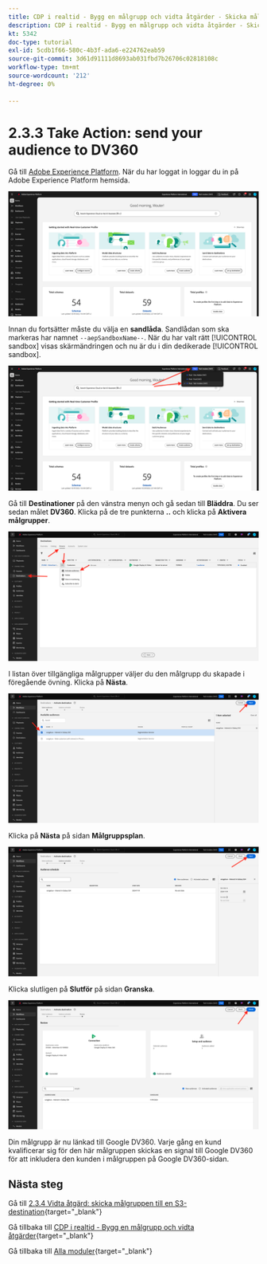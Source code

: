 ```yaml
---
title: CDP i realtid - Bygg en målgrupp och vidta åtgärder - Skicka målgruppen till DV360
description: CDP i realtid - Bygg en målgrupp och vidta åtgärder - Skicka målgruppen till DV360
kt: 5342
doc-type: tutorial
exl-id: 5cdb1f66-580c-4b3f-ada6-e224762eab59
source-git-commit: 3d61d91111d8693ab031fbd7b26706c02818108c
workflow-type: tm+mt
source-wordcount: '212'
ht-degree: 0%

---
```


# 2.3.3 Take Action: send your audience to DV360

Gå till [Adobe Experience Platform](https://experience.adobe.com/platform). När du har loggat in loggar du in på Adobe Experience Platform hemsida.

![Datainmatning](./../../../../modules/delivery-activation/datacollection/dc1.2/images/home.png)

Innan du fortsätter måste du välja en **sandlåda**. Sandlådan som ska markeras har namnet ``--aepSandboxName--``. När du har valt rätt [!UICONTROL sandbox] visas skärmändringen och nu är du i din dedikerade [!UICONTROL sandbox].

![Datainmatning](./../../../../modules/delivery-activation/datacollection/dc1.2/images/sb1.png)

Gå till **Destinationer** på den vänstra menyn och gå sedan till **Bläddra**. Du ser sedan målet **DV360**. Klicka på de tre punkterna **..** och klicka på **Aktivera målgrupper**.

![RTCDP](./images/rtcdpmenudest.png)

I listan över tillgängliga målgrupper väljer du den målgrupp du skapade i föregående övning. Klicka på **Nästa**.

![RTCDP](./images/rtcdpcreatedest3.png)

Klicka på **Nästa** på sidan **Målgruppsplan**.

![RTCDP](./images/rtcdpcreatedest4.png)

Klicka slutligen på **Slutför** på sidan **Granska**.

![RTCDP](./images/rtcdpcreatedest5.png)

Din målgrupp är nu länkad till Google DV360. Varje gång en kund kvalificerar sig för den här målgruppen skickas en signal till Google DV360 för att inkludera den kunden i målgruppen på Google DV360-sidan.

## Nästa steg

Gå till [2.3.4 Vidta åtgärd: skicka målgruppen till en S3-destination](./ex4.md){target="_blank"}

Gå tillbaka till [CDP i realtid - Bygg en målgrupp och vidta åtgärder](./real-time-cdp-build-a-segment-take-action.md){target="_blank"}

Gå tillbaka till [Alla moduler](./../../../../overview.md){target="_blank"}
